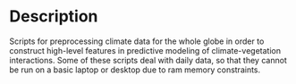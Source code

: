 # Description

Scripts for preprocessing climate data for the whole globe in order to construct high-level features in predictive modeling of climate-vegetation interactions. Some of these scripts deal with daily data, so that they cannot be run on a basic laptop or desktop due to ram memory constraints. 
